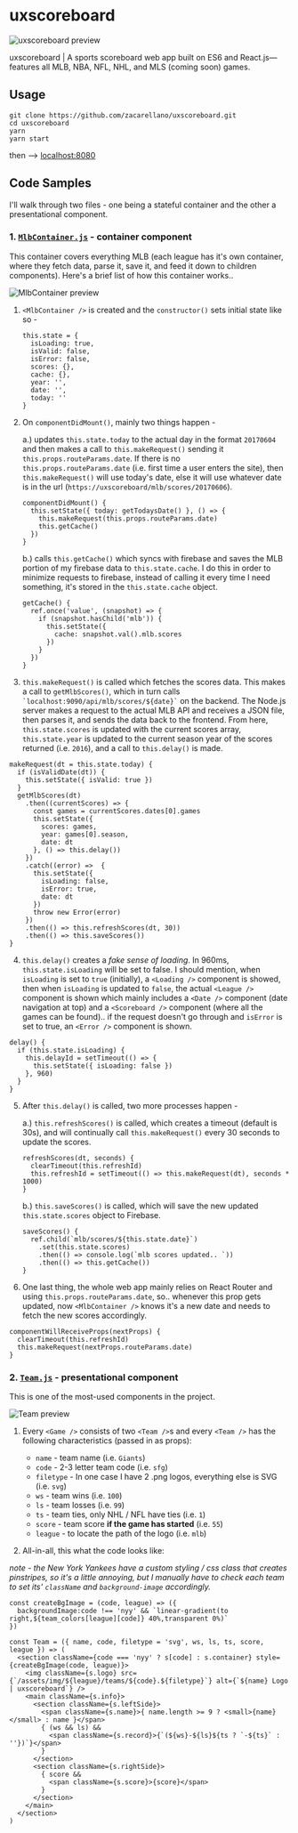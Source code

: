 
# uxscoreboard

![uxscoreboard preview](https://raw.githubusercontent.com/zacarellano/uxscoreboard/master/dist/assets/other/uxscoreboard_preview.png)

uxscoreboard | A sports scoreboard web app built on ES6 and React.js—features all MLB, NBA, NFL, NHL, and MLS (coming soon) games.


## Usage
```
git clone https://github.com/zacarellano/uxscoreboard.git
cd uxscoreboard
yarn
yarn start
```
then --> [localhost:8080](http://localhost:8080)

## Code Samples
I'll walk through two files - one being a stateful container and the other a presentational component.

### 1. [`MlbContainer.js`](../app/containers/Mlb/MlbContainer.js) - container component
This container covers everything MLB (each league has it's own container, where they fetch data, parse it, save it, and feed it down to children components). Here's a brief list of how this container works..

![MlbContainer preview](https://raw.githubusercontent.com/zacarellano/uxscoreboard/master/dist/assets/other/MlbContainer_preview.png)


1.  `<MlbContainer />` is created and the `constructor()` sets initial state like so -
    ```
    this.state = {
      isLoading: true,
      isValid: false,
      isError: false,
      scores: {},
      cache: {},
      year: '',
      date: '',
      today: ''
    }
    ```

2. On `componentDidMount()`, mainly two things happen -

    a.) updates `this.state.today` to the actual day in the format `20170604` and then makes a call to `this.makeRequest()` sending it `this.props.routeParams.date`. If there is no `this.props.routeParams.date` (i.e. first time a user enters the site), then `this.makeRequest()` will use today's date, else it will use whatever date is in the url (`https://uxscoreboard/mlb/scores/20170606`).
    ```
    componentDidMount() {
      this.setState({ today: getTodaysDate() }, () => {
        this.makeRequest(this.props.routeParams.date)
        this.getCache()
      })
    }
    ```

    b.) calls `this.getCache()` which syncs with firebase and saves the MLB portion of my firebase data to `this.state.cache`. I do this in order to minimize requests to firebase, instead of calling it every time I need something, it's stored in the `this.state.cache` object.
    ```
    getCache() {
      ref.once('value', (snapshot) => {
        if (snapshot.hasChild('mlb')) {
          this.setState({
            cache: snapshot.val().mlb.scores
          })
        }
      })
    }
    ```

3. `this.makeRequest()` is called which fetches the scores data. This makes a call to `getMlbScores()`, which in turn calls <code>\`localhost:9090/api/mlb/scores/${date}\`</code> on the backend. The Node.js server makes a request to the actual MLB API and receives a JSON file, then parses it, and sends the data back to the frontend. From here, `this.state.scores` is updated with the current scores array, `this.state.year` is updated to the current season year of the scores returned (i.e. `2016`), and a call to `this.delay()` is made.
```
makeRequest(dt = this.state.today) {
  if (isValidDate(dt)) {
    this.setState({ isValid: true })
  }
  getMlbScores(dt)
    .then((currentScores) => {
      const games = currentScores.dates[0].games
      this.setState({
        scores: games,
        year: games[0].season,
        date: dt
      }, () => this.delay())
    })
    .catch((error) =>  {
      this.setState({
        isLoading: false,
        isError: true,
        date: dt
      })
      throw new Error(error)
    })
    .then(() => this.refreshScores(dt, 30))
    .then(() => this.saveScores())
}
```

4. `this.delay()` creates a _fake sense of loading_. In 960ms, `this.state.isLoading` will be set to false. I should mention, when `isLoading` is set to `true` (initially), a `<Loading />` component is showed, then when `isLoading` is updated to `false`, the actual `<League />` component is shown which mainly includes a `<Date />` component (date navigation at top) and a `<Scoreboard />` component (where all the games can be found).. if the request doesn't go through and `isError` is set to true, an `<Error />` component is shown.
```
delay() {
  if (this.state.isLoading) {
    this.delayId = setTimeout(() => {
      this.setState({ isLoading: false })
    }, 960)
  }
}
```

5. After `this.delay()` is called, two more processes happen -

    a.) `this.refreshScores()` is called, which creates a timeout (default is 30s), and will continually call `this.makeRequest()` every 30 seconds to update the scores.
    ```
    refreshScores(dt, seconds) {
      clearTimeout(this.refreshId)
      this.refreshId = setTimeout(() => this.makeRequest(dt), seconds * 1000)
    }
    ```

    b.) `this.saveScores()` is called, which will save the new updated `this.state.scores` object to Firebase.
    ```
    saveScores() {
      ref.child(`mlb/scores/${this.state.date}`)
        .set(this.state.scores)
        .then(() => console.log(`mlb scores updated.. `))
        .then(() => this.getCache())
    }
    ```

  6. One last thing, the whole web app mainly relies on React Router and using `this.props.routeParams.date`, so.. whenever this prop gets updated, now `<MlbContainer />` knows it's a new date and needs to fetch the new scores accordingly.
  ```
  componentWillReceiveProps(nextProps) {
    clearTimeout(this.refreshId)
    this.makeRequest(nextProps.routeParams.date)
  }
  ```


### 2. [`Team.js`](../app/components/Team.js) - presentational component
This is one of the most-used components in the project.

![Team preview](https://raw.githubusercontent.com/zacarellano/uxscoreboard/master/dist/assets/other/Team_preview.png)


1. Every `<Game />` consists of two `<Team />`s  and every `<Team />` has the following characteristics (passed in as props):
    - `name` - team name (i.e. `Giants`)
    - `code` - 2-3 letter team code (i.e. `sfg`)
    - `filetype` - In one case I have 2 .png logos, everything else is SVG (i.e. `svg`)
    - `ws` - team wins (i.e. `100`)
    - `ls` - team losses (i.e. `99`)
    - `ts` - team ties, only NHL / NFL have ties (i.e. `1`)
    - `score` - team score **if the game has started** (i.e. `55`)
    - `league` - to locate the path of the logo (i.e. `mlb`)

2. All-in-all, this what the code looks like:

*note - the New York Yankees have a custom styling / css class that creates pinstripes, so it's a little annoying, but I manually have to check each team to set its' `className` and `background-image` accordingly.*
```
const createBgImage = (code, league) => ({
  backgroundImage:code !== 'nyy' && `linear-gradient(to right,${team_colors[league][code]} 40%,transparent 0%)`
})

const Team = ({ name, code, filetype = 'svg', ws, ls, ts, score, league }) => (
  <section className={code === 'nyy' ? s[code] : s.container} style={createBgImage(code, league)}>
    <img className={s.logo} src={`/assets/img/${league}/teams/${code}.${filetype}`} alt={`${name} Logo | uxscoreboard`} />
    <main className={s.info}>
      <section className={s.leftSide}>
        <span className={s.name}>{ name.length >= 9 ? <small>{name}</small> : name }</span>
        { (ws && ls) &&
          <span className={s.record}>{`(${ws}-${ls}${ts ? `-${ts}` : ''})`}</span>
        }
      </section>
      <section className={s.rightSide}>
        { score &&
          <span className={s.score}>{score}</span>
        }
      </section>
    </main>
  </section>
)
```
